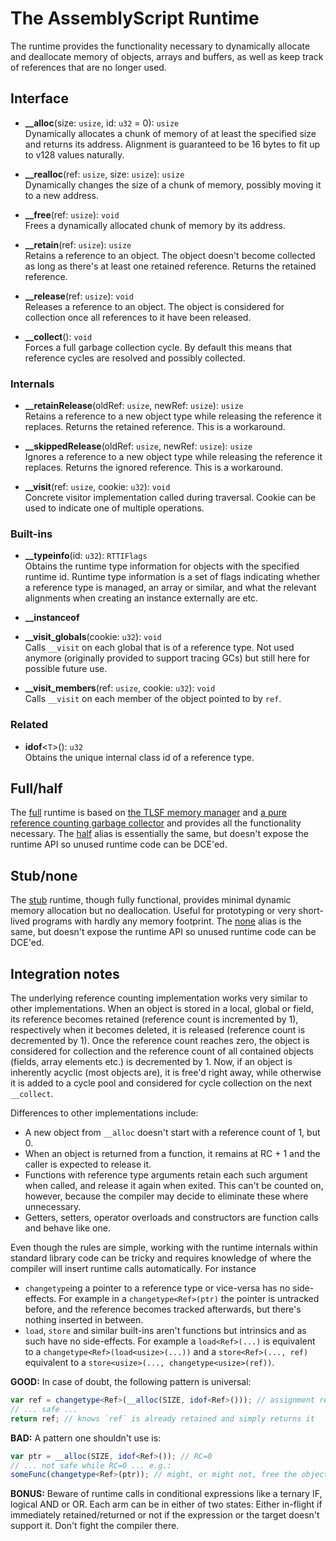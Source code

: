 The AssemblyScript Runtime
==========================

The runtime provides the functionality necessary to dynamically allocate and deallocate memory of objects, arrays and buffers, as well as keep track of references that are no longer used.

Interface
---------

* **__alloc**(size: `usize`, id: `u32` = 0): `usize`<br />
  Dynamically allocates a chunk of memory of at least the specified size and returns its address.
  Alignment is guaranteed to be 16 bytes to fit up to v128 values naturally.

* **__realloc**(ref: `usize`, size: `usize`): `usize`<br />
  Dynamically changes the size of a chunk of memory, possibly moving it to a new address.

* **__free**(ref: `usize`): `void`<br />
  Frees a dynamically allocated chunk of memory by its address.

* **__retain**(ref: `usize`): `usize`<br />
  Retains a reference to an object. The object doesn't become collected as long as there's at least one retained reference. Returns the retained reference.

* **__release**(ref: `usize`): `void`<br />
  Releases a reference to an object. The object is considered for collection once all references to it have been released.

* **__collect**(): `void`<br />
  Forces a full garbage collection cycle. By default this means that reference cycles are resolved and possibly collected.

### Internals

* **__retainRelease**(oldRef: `usize`, newRef: `usize`): `usize`<br />
  Retains a reference to a new object type while releasing the reference it replaces. Returns the retained reference. This is a workaround.

* **__skippedRelease**(oldRef: `usize`, newRef: `usize`): `usize`<br />
  Ignores a reference to a new object type while releasing the reference it replaces. Returns the ignored reference. This is a workaround.

* **__visit**(ref: `usize`, cookie: `u32`): `void`<br />
  Concrete visitor implementation called during traversal. Cookie can be used to indicate one of multiple operations.

### Built-ins

* **__typeinfo**(id: `u32`): `RTTIFlags`<br />
  Obtains the runtime type information for objects with the specified runtime id. Runtime type information is a set of flags indicating whether a reference type is managed, an array or similar, and what the relevant alignments when creating an instance externally are etc.

* **__instanceof**

* **__visit_globals**(cookie: `u32`): `void`<br />
  Calls `__visit` on each global that is of a reference type. Not used anymore (originally provided to support tracing GCs) but still here for possible future use.

* **__visit_members**(ref: `usize`, cookie: `u32`): `void`<br />
  Calls `__visit` on each member of the object pointed to by `ref`.

### Related

* **idof**<`T`>(): `u32`<br />
  Obtains the unique internal class id of a reference type.

Full/half
---------

The [full](./index-full.ts) runtime is based on [the TLSF memory manager](./tlsf.ts) and [a pure reference counting garbage collector](./pure.ts) and provides all the functionality necessary. The [half](./index-half.ts) alias is essentially the same, but doesn't expose the runtime API so unused runtime code can be DCE'ed.

Stub/none
---------

The [stub](./index-stub.ts) runtime, though fully functional, provides minimal dynamic memory allocation but no deallocation. Useful for prototyping or very short-lived programs with hardly any memory footprint. The [none](./index-none.ts) alias is the same, but doesn't expose the runtime API so unused runtime code can be DCE'ed.

Integration notes
-----------------

The underlying reference counting implementation works very similar to other implementations. When an object is stored in a local, global or field, its reference becomes retained (reference count is incremented by 1), respectively when it becomes deleted, it is released (reference count is decremented by 1). Once the reference count reaches zero, the object is considered for collection and the reference count of all contained objects (fields, array elements etc.) is decremented by 1. Now, if an object is inherently acyclic (most objects are), it is free'd right away, while otherwise it is added to a cycle pool and considered for cycle collection on the next `__collect`.

Differences to other implementations include:

* A new object from `__alloc` doesn't start with a reference count of 1, but 0.
* When an object is returned from a function, it remains at RC + 1 and the caller is expected to release it.
* Functions with reference type arguments retain each such argument when called, and release it again when exited. This can't be counted on, however, because the compiler may decide to eliminate these where unnecessary.
* Getters, setters, operator overloads and constructors are function calls and behave like one.

Even though the rules are simple, working with the runtime internals within standard library code can be tricky and requires knowledge of where the compiler will insert runtime calls automatically. For instance

* `changetype`ing a pointer to a reference type or vice-versa has no side-effects. For example in a `changetype<Ref>(ptr)` the pointer is untracked before, and the reference becomes tracked afterwards, but there's nothing inserted in between.
* `load`, `store` and similar built-ins aren't functions but intrinsics and as such have no side-effects. For example a `load<Ref>(...)` is equivalent to a `changetype<Ref>(load<usize>(...))` and a `store<Ref>(..., ref)` equivalent to a `store<usize>(..., changetype<usize>(ref))`.

**GOOD:** In case of doubt, the following pattern is universal:

```ts
var ref = changetype<Ref>(__alloc(SIZE, idof<Ref>())); // assignment retains, RC=1
// ... safe ...
return ref; // knows `ref` is already retained and simply returns it
```

**BAD:** A pattern one shouldn't use is:

```ts
var ptr = __alloc(SIZE, idof<Ref>()); // RC=0
// ... not safe while RC=0 ... e.g.:
someFunc(changetype<Ref>(ptr)); // might, or might not, free the object!
```

**BONUS:** Beware of runtime calls in conditional expressions like a ternary IF, logical AND or OR. Each arm can be in either of two states: Either in-flight if immediately retained/returned or not if the expression or the target doesn't support it. Don't fight the compiler there.
